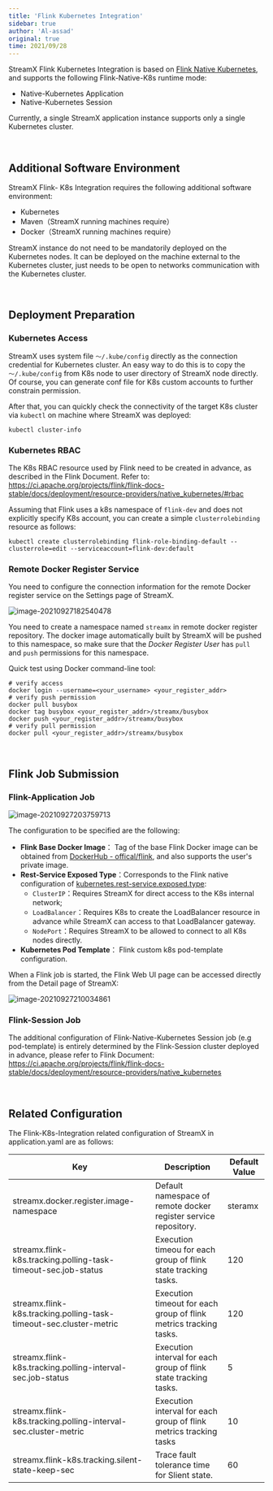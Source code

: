 ```yaml
---
title: 'Flink Kubernetes Integration'
sidebar: true
author: 'Al-assad'
original: true
time: 2021/09/28
---
```


StreamX Flink Kubernetes Integration is based on [Flink Native Kubernetes](https://ci.apache.org/projects/flink/flink-docs-stable/docs/deployment/resource-providers/native_kubernetes/), and supports the following Flink-Native-K8s runtime mode:

* Native-Kubernetes Application
* Native-Kubernetes Session

Currently, a single StreamX application instance supports only a single Kubernetes cluster.

<br/>

## Additional Software Environment

StreamX Flink- K8s Integration requires the following additional software environment: 

* Kubernetes
* Maven（StreamX running machines require）
* Docker（StreamX running machines require）

StreamX instance do not need to be mandatorily deployed on the Kubernetes nodes. It can be deployed on the machine external to the Kubernetes cluster, just needs to be open to networks communication with the Kubernetes cluster.

<br/>


## Deployment Preparation

### Kubernetes Access

StreamX uses system file `～/.kube/config` directly as the connection credential for Kubernetes cluster. An easy way to do this is to copy the `～/.kube/config` from K8s node to user directory of StreamX node directly. Of course, you can generate conf file for K8s custom accounts to further constrain permission.

After that, you can quickly check the connectivity of the target K8s cluster via `kubectl` on machine where StreamX was deployed:

```shell
kubectl cluster-info
```

### Kubernetes RBAC

The K8s RBAC resource used by Flink need to be created in advance, as described in the Flink Document. Refer to: https://ci.apache.org/projects/flink/flink-docs-stable/docs/deployment/resource-providers/native_kubernetes/#rbac

Assuming that Flink uses a k8s namespace of `flink-dev` and does not explicitly specify K8s account, you can create a simple 		`clusterrolebinding` resource as follows:

```
kubectl create clusterrolebinding flink-role-binding-default --clusterrole=edit --serviceaccount=flink-dev:default
```

### Remote Docker Register Service

You need to configure the connection information for the remote Docker register service on the Settings page of StreamX.

![image-20210927182540478](/streamx-docs/assets/img/doc-img/docker_register_setting.png)

You need to create a namespace named `streamx` in remote docker register repository. The docker image automatically built by StreamX will be pushed to this namespace, so make sure that the *Docker Register User* has `pull` and `push` permissions for this namespace.

Quick test using Docker command-line tool:

```shell
# verify access
docker login --username=<your_username> <your_register_addr>
# verify push permission
docker pull busybox
docker tag busybox <your_register_addr>/streamx/busybox
docker push <your_register_addr>/streamx/busybox
# verify pull permission
docker pull <your_register_addr>/streamx/busybox
```

<br/>

## Flink Job Submission

### Flink-Application Job

![image-20210927203759713](/streamx-docs/assets/img/doc-img/k8s_application_submit.png)

The configuration to be specified are the following:

* **Flink Base Docker Image**： Tag of the base Flink Docker image can be obtained from [DockerHub - offical/flink](https://hub.docker.com/_/flink), and also supports the user's private image.
* **Rest-Service Exposed Type**：Corresponds to the Flink native configuration of  [kubernetes.rest-service.exposed.type](https://ci.apache.org/projects/flink/flink-docs-stable/docs/deployment/config/#kubernetes):
  * `ClusterIP`：Requires StreamX for direct access to the K8s internal network;
  * `LoadBalancer`：Requires K8s to create the LoadBalancer resource in advance while StreamX can access to that LoadBalancer gateway.
  * `NodePort`：Requires StreamX to be allowed to connect to all K8s nodes directly.
* **Kubernetes Pod Template**： Flink custom k8s pod-template configuration.

When a Flink job is started, the Flink Web UI page can be accessed directly from the Detail page of StreamX:

![image-20210927210034861](/streamx-docs/assets/img/doc-img/k8s_app_detail.png)

### Flink-Session Job

The additional configuration of Flink-Native-Kubernetes Session job (e.g pod-template)  is entirely determined by the Flink-Session cluster deployed in advance, please refer to Flink Document: https://ci.apache.org/projects/flink/flink-docs-stable/docs/deployment/resource-providers/native_kubernetes

<br/>

## Related Configuration

The Flink-K8s-Integration related configuration of StreamX in application.yaml are as follows:

| Key                                                          | Description                                                  | Default Value |
| ------------------------------------------------------------ | ------------------------------------------------------------ | ------------- |
| streamx.docker.register.image-namespace                      | Default namespace of remote docker register service repository. | steramx       |
| streamx.flink-k8s.tracking.polling-task-timeout-sec.job-status | Execution timeou for each group of flink state tracking tasks. | 120           |
| streamx.flink-k8s.tracking.polling-task-timeout-sec.cluster-metric | Execution timeout for each group of flink metrics tracking tasks. | 120           |
| streamx.flink-k8s.tracking.polling-interval-sec.job-status   | Execution interval for each group of flink state tracking tasks. | 5             |
| streamx.flink-k8s.tracking.polling-interval-sec.cluster-metric | Execution interval for each group of flink metrics tracking tasks | 10            |
| streamx.flink-k8s.tracking.silent-state-keep-sec             | Trace fault tolerance time for Slient state.                 | 60            |

